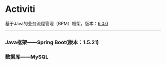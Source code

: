 # Activiti
基于Java的业务流程管理（BPM）框架，版本：[6.0.0](https://www.activiti.org/quick-start)

---

### Java框架——Spring Boot(版本：1.5.21)

### 数据库——MySQL
